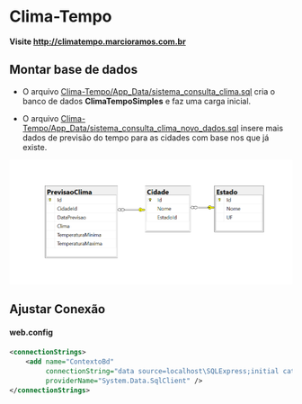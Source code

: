 # Clima-Tempo

**Visite <http://climatempo.marcioramos.com.br>**

## Montar base de dados

- O arquivo [Clima-Tempo/App_Data/sistema_consulta_clima.sql](Clima-Tempo/App_Data/sistema_consulta_clima.sql) cria o banco de dados <b>ClimaTempoSimples</b> e faz uma carga inicial.

- O arquivo [Clima-Tempo/App_Data/sistema_consulta_clima_novo_dados.sql](Clima-Tempo/App_Data/sistema_consulta_clima.sql) insere mais dados de previsão do tempo para as cidades com base nos que já existe.

!["ClimaTempoSimples"](Diagrama-ClimaTempoSimples.png "ClimaTempoSimples")


## Ajustar Conexão

#### web.config
```xml
<connectionStrings>
    <add name="ContextoBd" 
         connectionString="data source=localhost\SQLExpress;initial catalog=ClimaTempoSimples;persist security info=True;user id=sa;password=xxxxxx;MultipleActiveResultSets=True;App=EntityFramework" 
         providerName="System.Data.SqlClient" />
</connectionStrings>
```
